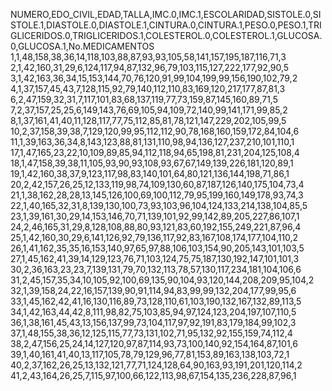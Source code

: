 NUMERO,EDO_CIVIL,EDAD,TALLA,IMC.0,IMC.1,ESCOLARIDAD,SISTOLE.0,SISTOLE.1,DIASTOLE.0,DIASTOLE.1,CINTURA.0,CINTURA.1,PESO.0,PESO.1,TRIGLICERIDOS.0,TRIGLICERIDOS.1,COLESTEROL.0,COLESTEROL.1,GLUCOSA.0,GLUCOSA.1,No.MEDICAMENTOS
1,1,48,158,38,36,14,118,103,88,87,93,93,105,58,141,157,195,187,116,71,3
2,1,42,160,31,29,6,124,117,94,87,132,96,79,103,115,127,222,177,92,90,5
3,1,42,163,36,34,15,153,144,70,76,120,91,99,104,199,99,156,190,102,79,2
4,1,37,157,45,43,7,128,115,92,79,140,112,110,83,169,120,217,177,87,81,3
6,2,47,159,32,31,7,117,101,83,68,137,119,77,73,159,87,145,160,89,71,5
7,2,37,157,25,25,6,149,143,76,69,105,94,109,72,140,99,141,171,99,85,2
8,1,37,161,41,40,11,128,117,77,75,112,85,81,78,121,147,229,202,105,99,5
10,2,37,158,39,38,7,129,120,99,95,112,112,90,78,168,160,159,172,84,104,6
11,1,39,163,36,34,8,143,123,88,81,131,110,98,94,136,127,237,210,101,110,1
17,1,47,165,23,22,10,109,89,85,94,112,118,94,65,198,81,231,204,125,108,4
18,1,47,158,39,38,11,105,93,90,93,108,93,67,67,149,139,226,181,120,89,1
19,1,42,160,38,37,9,123,117,98,83,140,101,64,80,121,136,144,198,71,86,1
20,2,42,157,26,25,12,133,119,98,74,109,130,60,87,187,126,140,175,104,73,4
21,1,38,162,28,28,13,145,126,100,69,100,112,79,95,199,160,149,178,93,74,3
22,1,40,165,32,31,8,139,130,100,73,93,103,96,104,124,133,214,138,104,85,5
23,1,39,161,30,29,14,153,146,70,71,139,101,92,99,142,89,205,227,86,107,1
24,2,46,165,31,29,8,128,108,88,80,93,121,83,60,192,155,249,221,87,96,4
25,1,42,160,30,29,6,141,126,92,79,136,117,92,83,167,108,174,177,104,110,2
26,1,41,162,35,35,16,153,140,97,65,97,88,106,103,154,90,205,143,101,103,5
27,1,45,162,41,39,14,129,123,76,71,103,124,75,75,187,130,192,147,101,101,3
30,2,36,163,23,23,7,139,131,79,70,132,113,78,57,130,117,234,181,104,106,6
31,2,45,157,35,34,10,105,92,100,69,135,90,104,93,120,144,208,209,95,104,2
32,1,39,158,24,22,16,157,139,90,91,114,94,83,99,99,132,204,177,99,95,6
33,1,45,162,42,41,16,130,116,89,73,128,110,61,103,190,132,167,132,89,113,5
34,1,42,163,44,42,8,111,98,82,75,103,85,94,97,124,123,204,197,107,110,5
36,1,38,161,45,43,13,156,137,99,73,104,117,97,92,191,83,179,184,99,102,3
37,1,48,155,38,36,12,125,115,77,73,131,102,71,95,132,92,155,159,74,112,4
38,2,47,156,25,24,14,127,120,97,87,114,93,73,100,140,92,154,164,87,101,6
39,1,40,161,41,40,13,117,105,78,79,129,96,77,81,153,89,163,138,103,72,1
40,2,37,162,26,25,13,132,121,77,71,124,128,64,90,163,93,191,201,120,114,2
41,2,43,164,26,25,7,115,97,100,66,122,113,98,67,154,135,236,228,87,96,1
